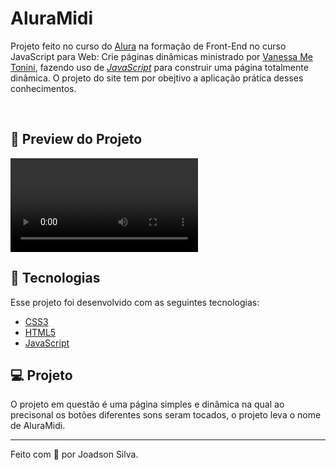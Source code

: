 # AluraMidi

Projeto feito no curso do [Alura](https://www.alura.com.br/) na formação de Front-End no curso JavaScript para Web: Crie páginas dinâmicas ministrado por [ Vanessa Me Tonini](https://github.com/vanessametonini), fazendo uso de [_JavaScript_](https://developer.mozilla.org/en-US/docs/Web/JavaScript) para construir uma página totalmente dinâmica. O projeto do site tem por obejtivo a aplicação prática desses conhecimentos.

<br>

## 🧪 Preview do Projeto

<video align="center" src="" style="max-width: 730px;">
</video>

  
## 🚀 Tecnologias

Esse projeto foi desenvolvido com as seguintes tecnologias:

- [CSS3](https://developer.mozilla.org/en-US/docs/Web/CSS)
- [HTML5](https://developer.mozilla.org/en-US/docs/Glossary/HTML5)
- [JavaScript](https://developer.mozilla.org/en-US/docs/Web/JavaScript)

## 💻 Projeto

O projeto em questão é uma página simples e dinâmica na qual ao precisonal os botões diferentes sons seram tocados, o projeto leva o nome de AluraMidi.

---

Feito com 💙 por Joadson Silva.